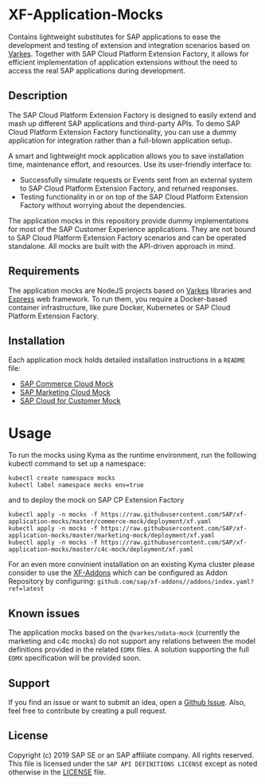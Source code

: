 # XF-Application-Mocks

Contains lightweight substitutes for SAP applications to ease the development and testing of extension and integration scenarios based on [Varkes](https://github.com/kyma-incubator/varkes). Together with SAP Cloud Platform Extension Factory, it allows for efficient implementation of application extensions without the need to access the real SAP applications during development.

## Description
The SAP Cloud Platform Extension Factory is designed to easily extend and mash up different SAP applications and third-party APIs. To demo SAP Cloud Platform Extension Factory functionality, you can use a dummy application for integration rather than a full-blown application setup.

A smart and lightweight mock application allows you to save installation time, maintenance effort, and resources. Use its user-friendly interface to:
- Successfully simulate requests or Events sent from an external system to SAP Cloud Platform Extension Factory, and returned responses.
- Testing functionality in or on top of the SAP Cloud Platform Extension Factory without worrying about the dependencies.

The application mocks in this repository provide dummy implementations for most of the SAP Customer Experience applications. They are not bound to SAP Cloud Platform Extension Factory scenarios and can be operated standalone. All mocks are built with the API-driven approach in mind.

## Requirements
The application mocks are NodeJS projects based on [Varkes](https://github.com/kyma-incubator/varkes) libraries and [Express](https://www.npmjs.com/package/express) web framework.
To run them, you require a Docker-based container infrastructure, like pure Docker, Kubernetes or SAP Cloud Platform Extension Factory. 

## Installation
Each application mock holds detailed installation instructions in a `README` file:

* [SAP Commerce Cloud Mock](commerce-mock/README.md)
* [SAP Marketing Cloud Mock](marketing-mock/README.md)
* [SAP Cloud for Customer Mock](c4c-mock/README.md)

# Usage
To run the mocks using Kyma as the runtime environment, run the following kubectl command to set up a namespace:
```
kubectl create namespace mocks
kubectl label namespace mocks env=true
```
and to deploy the mock on SAP CP Extension Factory
```
kubectl apply -n mocks -f https://raw.githubusercontent.com/SAP/xf-application-mocks/master/commerce-mock/deployment/xf.yaml
kubectl apply -n mocks -f https://raw.githubusercontent.com/SAP/xf-application-mocks/master/marketing-mock/deployment/xf.yaml
kubectl apply -n mocks -f https://raw.githubusercontent.com/SAP/xf-application-mocks/master/c4c-mock/deployment/xf.yaml
```

For an even more convinient installation on an existing Kyma cluster please consider to use the [XF-Addons](https://github.com/sap/xf-addons) which can be configured as Addon Repository by configuring: `github.com/sap/xf-addons//addons/index.yaml?ref=latest`


## Known issues
The application mocks based on the `@varkes/odata-mock` (currently the marketing and c4c mocks) do not support any relations between the model definitions provided in the related `EDMX` files. A solution supporting the full `EDMX` specification will be provided soon.

## Support
If you find an issue or want to submit an idea, open a [Github Issue](https://github.com/SAP/xf-application-mocks/issues). Also, feel free to contribute by creating a pull request.

## License
Copyright (c) 2019 SAP SE or an SAP affiliate company. All rights reserved.
This file is licensed under the `SAP API DEFINITIONS LICENSE` except as noted otherwise in the [LICENSE](LICENSE) file.
